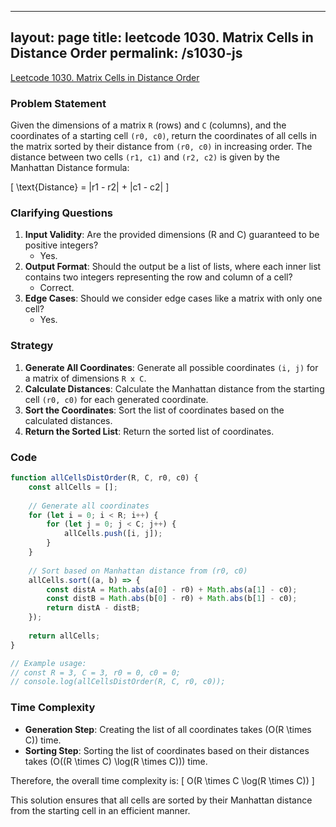 
---
layout: page
title: leetcode 1030. Matrix Cells in Distance Order
permalink: /s1030-js
---
[Leetcode 1030. Matrix Cells in Distance Order](https://algoadvance.github.io/algoadvance/l1030)
### Problem Statement
Given the dimensions of a matrix `R` (rows) and `C` (columns), and the coordinates of a starting cell `(r0, c0)`, return the coordinates of all cells in the matrix sorted by their distance from `(r0, c0)` in increasing order. The distance between two cells `(r1, c1)` and `(r2, c2)` is given by the Manhattan Distance formula:

\[ \text{Distance} = |r1 - r2| + |c1 - c2| \]

### Clarifying Questions
1. **Input Validity**: Are the provided dimensions (R and C) guaranteed to be positive integers?
   - Yes.
2. **Output Format**: Should the output be a list of lists, where each inner list contains two integers representing the row and column of a cell?
   - Correct.
3. **Edge Cases**: Should we consider edge cases like a matrix with only one cell?
   - Yes.

### Strategy
1. **Generate All Coordinates**: Generate all possible coordinates `(i, j)` for a matrix of dimensions `R x C`.
2. **Calculate Distances**: Calculate the Manhattan distance from the starting cell `(r0, c0)` for each generated coordinate.
3. **Sort the Coordinates**: Sort the list of coordinates based on the calculated distances.
4. **Return the Sorted List**: Return the sorted list of coordinates.

### Code
```javascript
function allCellsDistOrder(R, C, r0, c0) {
    const allCells = [];
    
    // Generate all coordinates
    for (let i = 0; i < R; i++) {
        for (let j = 0; j < C; j++) {
            allCells.push([i, j]);
        }
    }
    
    // Sort based on Manhattan distance from (r0, c0)
    allCells.sort((a, b) => {
        const distA = Math.abs(a[0] - r0) + Math.abs(a[1] - c0);
        const distB = Math.abs(b[0] - r0) + Math.abs(b[1] - c0);
        return distA - distB;
    });
    
    return allCells;
}

// Example usage:
// const R = 3, C = 3, r0 = 0, c0 = 0;
// console.log(allCellsDistOrder(R, C, r0, c0));
```

### Time Complexity
- **Generation Step**: Creating the list of all coordinates takes \(O(R \times C)\) time.
- **Sorting Step**: Sorting the list of coordinates based on their distances takes \(O((R \times C) \log(R \times C))\) time.

Therefore, the overall time complexity is:
\[ O(R \times C \log(R \times C)) \]

This solution ensures that all cells are sorted by their Manhattan distance from the starting cell in an efficient manner.